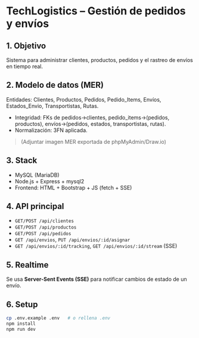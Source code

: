 # TechLogistics – Gestión de pedidos y envíos

## 1. Objetivo
Sistema para administrar clientes, productos, pedidos y el rastreo de envíos en tiempo real.

## 2. Modelo de datos (MER)
Entidades: Clientes, Productos, Pedidos, Pedido_Items, Envíos, Estados_Envio, Transportistas, Rutas.  
- Integridad: FKs de pedidos→clientes, pedido_items→(pedidos, productos), envíos→(pedidos, estados, transportistas, rutas).  
- Normalización: 3FN aplicada.  
> (Adjuntar imagen MER exportada de phpMyAdmin/Draw.io)

## 3. Stack
- MySQL (MariaDB)
- Node.js + Express + mysql2
- Frontend: HTML + Bootstrap + JS (fetch + SSE)

## 4. API principal
- `GET/POST /api/clientes`
- `GET/POST /api/productos`
- `GET/POST /api/pedidos`
- `GET /api/envios`, `PUT /api/envios/:id/asignar`
- `GET /api/envios/:id/tracking`, `GET /api/envios/:id/stream` (SSE)

## 5. Realtime
Se usa **Server-Sent Events (SSE)** para notificar cambios de estado de un envío.

## 6. Setup
```bash
cp .env.example .env   # o rellena .env
npm install
npm run dev
